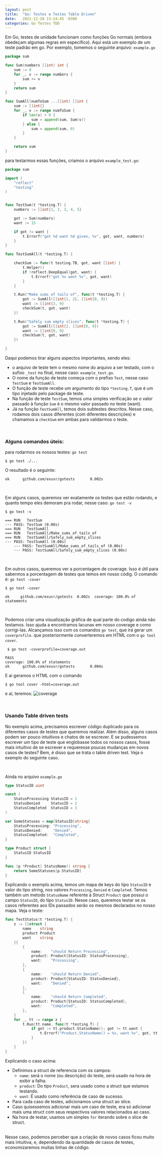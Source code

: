 ```yaml
---
layout: post
title:  "Go: Testes e Testes Table Driven"
date:   2021-12-28 13:24:45 -0300
categories: Go Testes TDD
---
```


Em Go, testes de unidade funcionam como funções Go normais (embora obedeçam algumas regras em específico). Aqui está um exemplo de um teste padrão em go. Por exemplo, tomemos o seguinte arquivo:
`example.go`

```go
package sum

func Sum(numbers []int) int {
	sum := 0
	for _, v := range numbers {
		sum += v
	}
	return sum
}

func SumAll(numToSum ...[]int) []int {
	sum := []int{}
	for _, v := range numToSum {
		if len(v) > 0 {
			sum = append(sum, Sum(v))
		} else {
			sum = append(sum, 0)
		}
	}

	return sum
}
```

para testarmos essas funções, criamos o arquivo `example_test.go`:

```go
package sum

import (
	"reflect"
	"testing"
)


func TestSum(t *testing.T) {
	numbers := []int{1, 2, 3, 4, 5}

	got := Sum(numbers)
	want := 15

	if got != want {
		t.Errorf("got %d want %d given, %v", got, want, numbers)
	}
}

func TestSumAll(t *testing.T) {

	checkSum := func(t testing.TB, got, want []int) {
		t.Helper()
		if !reflect.DeepEqual(got, want) {
			t.Errorf("got %v want %v", got, want)
		}
	}

	t.Run("Make sums of tails of", func(t *testing.T) {
		got := SumAll([]int{1, 2}, []int{0, 9})
		want := []int{3, 9}
		checkSum(t, got, want)
	})

	t.Run("Safely sum empty slices", func(t *testing.T) {
		got := SumAll([]int{}, []int{0, 9})
		want := []int{0, 9}
		checkSum(t, got, want)
	})

}
```

Daqui podemos tirar alguns aspectos importantes, sendo eles:
- o arquivo de teste tem o mesmo nome do arquivo a ser testado, com o sufixo `_test` no final, nesse caso: `example_test.go`.
- O nome da função de teste começa com o prefixo `Test`, nesse caso `TestSum` e `TestSumAll`.
- O função de teste recebe um argumento do tipo `*testing.T`, que é um tipo injetado pelo package de teste. 
- Na função de teste `TestSum`, temos uma simples verificação se o valor passado à função `Sum` é o mesmo valor passado no teste (want).
- Já na função `TestSumAll`, temos dois subtestes descritos. Nesse caso, rodamos dois casos diferentes (com diferentes descrições) e chamamos a `checkSum` em ambas para validarmos o teste.


<br/>

### Alguns comandos úteis:
 para rodarmos os nossos testes: `go test` <br/>
```
$ go test ./...
```

 O resultado é o seguinte:
```
ok      github.com/exusr/gotests       0.002s
```
<br/>

Em alguns casos, queremos ver exatamente os testes que estão rodando, e quanto tempo eles demoram pra rodar, nesse caso: `go test -v`

```
$ go test -v
```

```
=== RUN   TestSum
--- PASS: TestSum (0.00s)
=== RUN   TestSumAll
=== RUN   TestSumAll/Make_sums_of_tails_of
=== RUN   TestSumAll/Safely_sum_empty_slices
--- PASS: TestSumAll (0.00s)
    --- PASS: TestSumAll/Make_sums_of_tails_of (0.00s)
    --- PASS: TestSumAll/Safely_sum_empty_slices (0.00s)
```

<br/>

Em outros casos, queremos ver a porcentagem de coverage. Isso é útil para sabermos a porcentagem de testes que temos em nosso códig. O comando é: `go test -cover`
```
$ go test -cover
```

```
ok     github.com/exusr/gotests  0.002s  coverage: 100.0% of statements
```

<br/>

Podemos criar uma visualização gráfica de qual parte do codigo ainda não testamos. Isso ajuda a encontramos lacunas em nosso coverage e como corrigi-las. Alcançamos isso com os comandos `go test`, que irá gerar um `coverprofile`. que posteriormente converteremos em HTML com o `go tool cover`.

```
 $ go test -coverprofile=coverage.out 
```

```
PASS
coverage: 100.0% of statements
ok      github.com/exusr/gotests       0.004s
```
E ai geramos o HTML com o comando
```
$ go tool cover -html=coverage.out
```

e aí, teremos:
![coverage](https://imgur.com/C2k7KyY.png)

<br/>

### Usando Table driven tests

No exemplo acima, precisamos escrever código duplicado para os diferentes casos de testes que queremos realizar. Além disso, alguns casos podem ser pouco intuitivos e chatos de se escrever. E se pudessemos escrever um tipo de teste que englobasse todos os nossos casos, fosse mais intuitivo de se escrever e requeresse poucas mudanças em novos casos de testes? Bem, é disso que se trata o table driven test. Veja o exemplo do seguinte caso.

<br/>

Ainda no arquivo `example.go`

```go
type StatusID uint

const (
	StatusProcessing StatusID = 1
	StatusDenied     StatusID = 2
	StatusCompleted  StatusID = 3
)

var SomeStatuses = map[StatusID]string{
	StatusProcessing: "Processing",
	StatusDenied:     "Denied",
	StatusCompleted:  "Completed",
}

type Product struct {
	StatusID StatusID
}

func (p *Product) StatusName() string {
	return SomeStatuses[p.StatusID]
}

```
Explicando o exemplo acima, temos um mapa de keys do tipo `StatusID` e valor do tipo string, nos valores `Processing`, `Denied` e `Completed`. Temos também um metodo `StatusName` referente à Struct `Product` que possui o campo `StatusID`, do tipo `StatusID`. Nesse caso, queremos testar se os casos referentes aos IDs passados serão os mesmos declarados no nosso mapa. Veja o teste:

```go
func TestStatus(t *testing.T) {
	z := []struct {
		name    string
		product Product
		want    string
	}{
		{
			name:    "should Return Processing",
			product: Product{StatusID: StatusProcessing},
			want:    "Processing",
		},
		{
			name:    "should Return Denied",
			product: Product{StatusID: StatusDenied},
			want:    "Denied",
		},
		{
			name:    "should Return Completed",
			product: Product{StatusID: StatusCompleted},
			want:    "Completed",
		},
	}
	for _, tt := range z {
		t.Run(tt.name, func(t *testing.T) {
			if got := tt.product.StatusName(); got != tt.want {
				t.Errorf("Product.StatusName() = %v, want %v", got, tt.want)
			}
		})
	}
}
```

Explicando o caso acima:
- Definimos a struct de referencia com os campos:
  - `name`: será o nome (ou descrição) do teste, será usado na hora de exibir a falha.
  - `product`: Do tipo `Product`, sera usado como a struct que estamos testando.
  - `want`: É usado como referência de caso de sucesso.
- Para cada caso de testes, adicionamos uma struct ao slice.
- Caso quisessemos adicionar mais um caso de teste, era só adicionar mais uma struct com seus respectivos valores relacionados ao caso.
- Na hora de testar, usamos um simples `for` iterando sobre o slice de struct.

<br/>
Nesse caso, podemos perceber que a criação de novos casos ficou muito mais intuitiva, e, dependendo da quantidade de casos de testes, economizaremos muitas linhas de código.